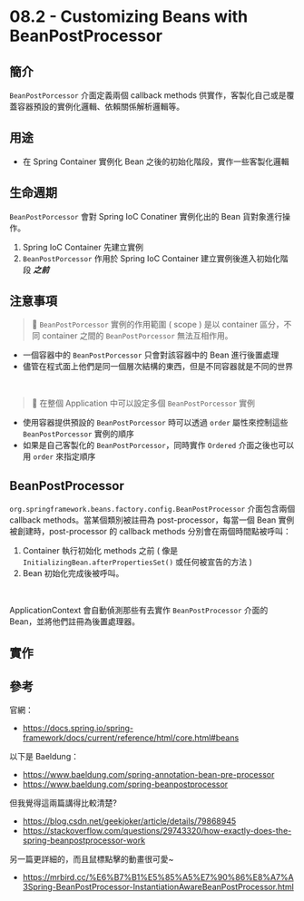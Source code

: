 # 08.2 - Customizing Beans with BeanPostProcessor
## 簡介
`BeanPostPorcessor` 介面定義兩個 callback methods 供實作，客製化自己或是覆蓋容器預設的實例化邏輯、依賴關係解析邏輯等。

## 用途
* 在 Spring Container 實例化 Bean 之後的初始化階段，實作一些客製化邏輯

## 生命週期
`BeanPostPorcessor` 會對 Spring IoC Conatiner 實例化出的 Bean 貨對象進行操作。
1. Spring IoC Container 先建立實例
2. `BeanPostPorcessor` 作用於 Spring IoC Container 建立實例後進入初始化階段 **_之前_**

## 注意事項
> 🔔 `BeanPostPorcessor` 實例的作用範圍 ( scope ) 是以 container 區分，不同 container 之間的 `BeanPostPorcessor` 無法互相作用。

* 一個容器中的 `BeanPostPorcessor` 只會對該容器中的 Bean 進行後置處理
* 儘管在程式面上他們是同一個層次結構的東西，但是不同容器就是不同的世界
<br/>

> 🔔 在整個 Application 中可以設定多個 `BeanPostPorcessor` 實例
* 使用容器提供預設的 `BeanPostPorcessor` 時可以透過 `order` 屬性來控制這些 `BeanPostPorcessor` 實例的順序
* 如果是自己客製化的 `BeanPostPorcessor`，同時實作 `Ordered` 介面之後也可以用 `order` 來指定順序

## BeanPostProcessor
`org.springframework.beans.factory.config.BeanPostProcessor` 介面包含兩個 callback methods。當某個類別被註冊為 post-processor，每當一個 Bean 實例被創建時，post-processor 的 callback methods 分別會在兩個時間點被呼叫：
1. Container 執行初始化 methods 之前 ( 像是 `InitializingBean.afterPropertiesSet()` 或任何被宣告的方法 )
2. Bean 初始化完成後被呼叫。 
<br/>

ApplicationContext 會自動偵測那些有去實作 `BeanPostProcessor` 介面的 Bean，並將他們註冊為後置處理器。 

## 實作

## 參考
官網：
* https://docs.spring.io/spring-framework/docs/current/reference/html/core.html#beans

以下是 Baeldung：
* https://www.baeldung.com/spring-annotation-bean-pre-processor
* https://www.baeldung.com/spring-beanpostprocessor

但我覺得這兩篇講得比較清楚?
* https://blog.csdn.net/geekjoker/article/details/79868945
* https://stackoverflow.com/questions/29743320/how-exactly-does-the-spring-beanpostprocessor-work

另一篇更詳細的，而且鼠標點擊的動畫很可愛~
* https://mrbird.cc/%E6%B7%B1%E5%85%A5%E7%90%86%E8%A7%A3Spring-BeanPostProcessor-InstantiationAwareBeanPostProcessor.html